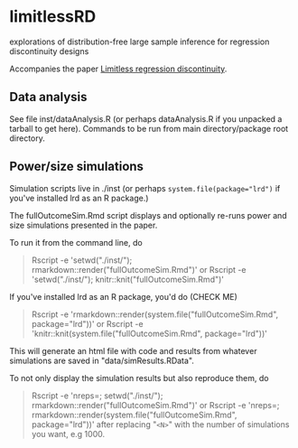 # limitlessRD
explorations of distribution-free large sample inference for regression discontinuity designs

Accompanies the paper [Limitless regression discontinuity](http://arxiv.org/abs/1403.5478).

## Data analysis

See file inst/dataAnalysis.R (or perhaps dataAnalysis.R if you
unpacked a tarball to get here).   Commands to be run from main
directory/package root directory.

## Power/size simulations


Simulation scripts live in ./inst (or perhaps `system.file(package="lrd")` if
you've installed lrd as an R package.)

The fullOutcomeSim.Rmd script displays and optionally re-runs power and
size simulations presented in the paper. 

To run it from the command line, do 

>   Rscript -e 'setwd("./inst/"); rmarkdown::render("fullOutcomeSim.Rmd")'
or
>   Rscript -e 'setwd("./inst/"); knitr::knit("fullOutcomeSim.Rmd")'

If you've installed lrd as an R package, you'd do (CHECK ME)

>   Rscript -e 'rmarkdown::render(system.file("fullOutcomeSim.Rmd", package="lrd"))'
or
>   Rscript -e 'knitr::knit(system.file("fullOutcomeSim.Rmd", package="lrd"))'


This will generate an html file with code and results from whatever
simulations are saved in "data/simResults.RData".

To not only display the simulation results but also reproduce them, do 
>   Rscript -e 'nreps=<N>; setwd("./inst/"); rmarkdown::render("fullOutcomeSim.Rmd")'
or
>   Rscript -e 'nreps=<N>; rmarkdown::render(system.file("fullOutcomeSim.Rmd", package="lrd"))'
after replacing "`<N>`" with the number of simulations you want, e.g 1000.  




